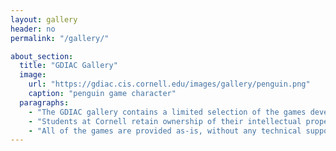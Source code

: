 ```yaml
---
layout: gallery
header: no
permalink: "/gallery/"

about_section:
  title: "GDIAC Gallery"
  image:
    url: "https://gdiac.cis.cornell.edu/images/gallery/penguin.png"
    caption: "penguin game character"
  paragraphs:
    - "The GDIAC gallery contains a limited selection of the games developed here at Cornell. It mainly contains games developed in CS/INFO 3152 (formerly CIS 3000), as well as a few advanced projects. Most of the games are 2D, as the focus of the introductory course is on design and software engineering over advanced graphics. Students in CS 5625 do develop 3D games, but they are not designed for easy distribution."
    - "Students at Cornell retain ownership of their intellectual property, and so GDIAC does not have rights to all student games. We only distribute games that have not been made available commercially. Because of platform restrictions, this means that we do not distribute student iOS games unless the students have made the game available on the App Store (in which case we link directly to the store page)."
    - "All of the games are provided as-is, without any technical support."
---
```

